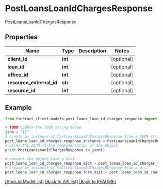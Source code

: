 # PostLoansLoanIdChargesResponse

 PostLoansLoanIdChargesResponse

## Properties

Name | Type | Description | Notes
------------ | ------------- | ------------- | -------------
**client_id** | **int** |  | [optional] 
**loan_id** | **int** |  | [optional] 
**office_id** | **int** |  | [optional] 
**resource_external_id** | **str** |  | [optional] 
**resource_id** | **int** |  | [optional] 

## Example

```python
from fineract_client.models.post_loans_loan_id_charges_response import PostLoansLoanIdChargesResponse

# TODO update the JSON string below
json = "{}"
# create an instance of PostLoansLoanIdChargesResponse from a JSON string
post_loans_loan_id_charges_response_instance = PostLoansLoanIdChargesResponse.from_json(json)
# print the JSON string representation of the object
print PostLoansLoanIdChargesResponse.to_json()

# convert the object into a dict
post_loans_loan_id_charges_response_dict = post_loans_loan_id_charges_response_instance.to_dict()
# create an instance of PostLoansLoanIdChargesResponse from a dict
post_loans_loan_id_charges_response_form_dict = post_loans_loan_id_charges_response.from_dict(post_loans_loan_id_charges_response_dict)
```
[[Back to Model list]](../README.md#documentation-for-models) [[Back to API list]](../README.md#documentation-for-api-endpoints) [[Back to README]](../README.md)


